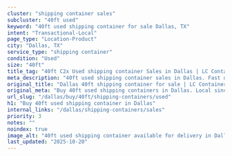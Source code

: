 ```yaml
---
cluster: "shipping container sales"
subcluster: "40ft used"
keyword: "40ft used shipping container for sale Dallas, TX"
intent: "Transactional-Local"
page_type: "Location-Product"
city: "Dallas, TX"
service_type: "shipping container"
condition: "Used"
size: "40ft"
title_tag: "40ft C2x Used shipping container Sales in Dallas | LC Container"
meta_description: "40ft used shipping container sales in Dallas. Fast delivery, competitive pricing. Serving shipping containers area. Quote ID: S14. Call (214) 524-4168 for your free quote today."
original_title: "Dallas 40ft shipping container for sale | LC Container"
original_meta: "Buy 40ft used shipping containers in Dallas. Local since 2003. New & used inventory. Fast delivery. Get your free quote — call (214) 524-4168 today."
url_slug: "/dallas/buy/40ft/shipping-containers/used"
h1: "Buy 40ft used shipping container in Dallas"
internal_links: "/dallas/shipping-containers/sales"
priority: 3
notes: ""
noindex: true
image_alt: "40ft used shipping container available for delivery in Dallas"
last_updated: "2025-10-20"
---
```


<!-- TODO: Add unique city/inventory copy, images, and internal links here. -->
